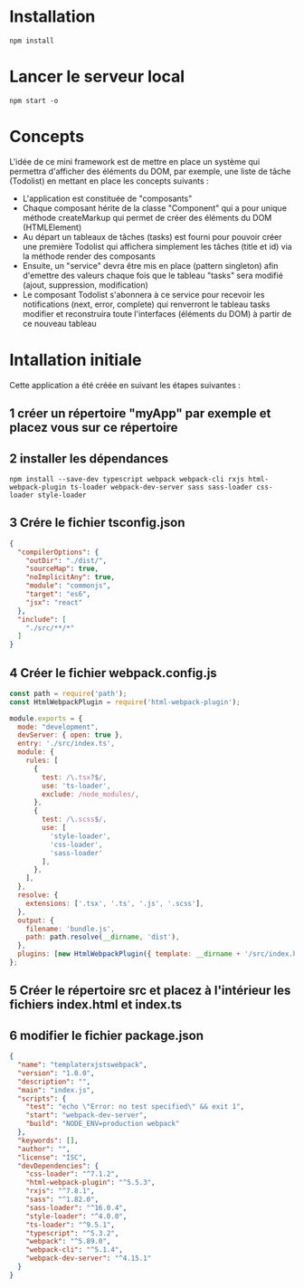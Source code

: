 # Installation
```shell
npm install
```
# Lancer le serveur local
```shell
npm start -o
```
# Concepts 
L'idée de ce mini framework est de mettre en place un système qui permettra d'afficher des éléments du DOM, par exemple, une liste de tâche (Todolist) en mettant en place les concepts suivants :
- L'application est constituée de "composants"
- Chaque composant hérite de la classe "Component" qui a pour unique méthode createMarkup qui permet de créer des éléments du DOM (HTMLElement)
- Au départ un tableaux de tâches (tasks) est fourni pour pouvoir créer une première Todolist qui affichera simplement les tâches (title et id) via la méthode render des composants
- Ensuite, un "service" devra être mis en place (pattern singleton) afin d'emettre des valeurs chaque fois que le tableau "tasks" sera modifié (ajout, suppression, modification)
- Le composant Todolist s'abonnera à ce service pour recevoir les notifications (next, error, complete) qui renverront le tableau tasks modifier et reconstruira toute l'interfaces (éléments du DOM) à partir de ce nouveau tableau
# Intallation initiale
Cette application a été créée en suivant les étapes suivantes :
## 1 créer un répertoire "myApp" par exemple et placez vous sur ce répertoire
## 2 installer les dépendances
```shell
npm install --save-dev typescript webpack webpack-cli rxjs html-webpack-plugin ts-loader webpack-dev-server sass sass-loader css-loader style-loader
```
## 3 Crére le fichier  tsconfig.json
```json
{
  "compilerOptions": {
    "outDir": "./dist/",
    "sourceMap": true,
    "noImplicitAny": true,
    "module": "commonjs",
    "target": "es6",
    "jsx": "react"
  },
  "include": [
    "./src/**/*"
  ]
}
```

## 4 Créer le fichier webpack.config.js
```js
const path = require('path');
const HtmlWebpackPlugin = require('html-webpack-plugin');

module.exports = {
  mode: "development",
  devServer: { open: true },
  entry: './src/index.ts',
  module: {
    rules: [
      {
        test: /\.tsx?$/,
        use: 'ts-loader',
        exclude: /node_modules/,
      },
      {
        test: /\.scss$/,
        use: [
          'style-loader',
          'css-loader',
          'sass-loader'
        ],
      },
    ],
  },
  resolve: {
    extensions: ['.tsx', '.ts', '.js', '.scss'],
  },
  output: {
    filename: 'bundle.js',
    path: path.resolve(__dirname, 'dist'),
  },
  plugins: [new HtmlWebpackPlugin({ template: __dirname + '/src/index.html' })],
};
```
## 5 Créer le répertoire src et placez à l'intérieur les fichiers index.html et index.ts
## 6 modifier le fichier package.json
```json
{
  "name": "templaterxjstswebpack",
  "version": "1.0.0",
  "description": "",
  "main": "index.js",
  "scripts": {
    "test": "echo \"Error: no test specified\" && exit 1",
    "start": "webpack-dev-server",
    "build": "NODE_ENV=production webpack"
  },
  "keywords": [],
  "author": "",
  "license": "ISC",
  "devDependencies": {
    "css-loader": "^7.1.2",
    "html-webpack-plugin": "^5.5.3",
    "rxjs": "^7.8.1",
    "sass": "^1.82.0",
    "sass-loader": "^16.0.4",
    "style-loader": "^4.0.0",
    "ts-loader": "^9.5.1",
    "typescript": "^5.3.2",
    "webpack": "^5.89.0",
    "webpack-cli": "^5.1.4",
    "webpack-dev-server": "^4.15.1"
  }
}

```

